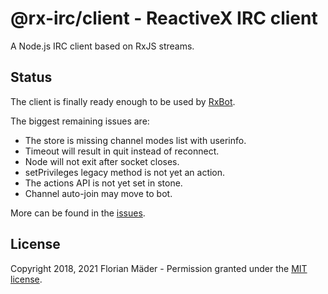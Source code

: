 # @rx-irc/client - ReactiveX IRC client
A Node.js IRC client based on RxJS streams.

## Status
The client is finally ready enough to be used by [RxBot](https://github.com/rx-irc/bot).

The biggest remaining issues are:
* The store is missing channel modes list with userinfo.
* Timeout will result in quit instead of reconnect.
* Node will not exit after socket closes.
* setPrivileges legacy method is not yet an action.
* The actions API is not yet set in stone.
* Channel auto-join may move to bot.

More can be found in the [issues](https://github.com/rx-irc/client/issues).

## License
Copyright 2018, 2021 Florian Mäder - Permission granted under the [MIT license](LICENSE).
